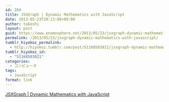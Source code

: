 ```yaml
---
id: 284
title: JSXGraph | Dynamic Mathematics with JavaScript
date: 2013-05-23T20:13:08+09:00
author: takeshi
layout: post
guid: https://www.enomosphere.net/2013/05/23/jsxgraph-dynamic-mathematics-with-javascript/
permalink: /2013/05/23/jsxgraph-dynamic-mathematics-with-javascript/
tumblr_hiyokoz_permalink:
  - http://hiyokoz.tumblr.com/post/51168503821/jsxgraph-dynamic-mathematics-with-javascript
tumblr_hiyokoz_id:
  - "51168503821"
categories:
  - コンピュータ
tags:
  - JavaScript
format: link
---
```

<a href='http://jsxgraph.uni-bayreuth.de/wp/'>JSXGraph | Dynamic Mathematics with JavaScript</a>
